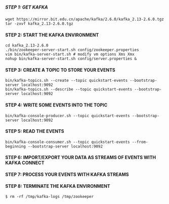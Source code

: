 ##### STEP 1: GET KAFKA
```
wget https://mirror.bit.edu.cn/apache/kafka/2.6.0/kafka_2.13-2.6.0.tgz
tar -zxvf kafka_2.13-2.6.0.tgz
```
#### STEP 2: START THE KAFKA ENVIRONMENT
```
cd kafka_2.13-2.6.0
./bin/zookeeper-server-start.sh config/zookeeper.properties
vim bin/kafka-server-start.sh # modify vm options Xms Xmx
nohup bin/kafka-server-start.sh config/server.properties &
```
#### STEP 3: CREATE A TOPIC TO STORE YOUR EVENTS
```
bin/kafka-topics.sh --create --topic quickstart-events --bootstrap-server localhost:9092
bin/kafka-topics.sh --describe --topic quickstart-events --bootstrap-server localhost:9092
```
#### STEP 4: WRITE SOME EVENTS INTO THE TOPIC
```
bin/kafka-console-producer.sh --topic quickstart-events --bootstrap-server localhost:9092
```
#### STEP 5: READ THE EVENTS
```
bin/kafka-console-consumer.sh --topic quickstart-events --from-beginning --bootstrap-server localhost:9092
```

#### STEP 6: IMPORT/EXPORT YOUR DATA AS STREAMS OF EVENTS WITH KAFKA CONNECT

#### STEP 7: PROCESS YOUR EVENTS WITH KAFKA STREAMS

#### STEP 8: TERMINATE THE KAFKA ENVIRONMENT
```
$ rm -rf /tmp/kafka-logs /tmp/zookeeper
```
